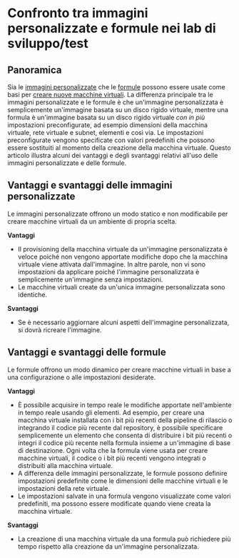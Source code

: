<properties
	pageTitle="Confronto tra immagini personalizzate e formule nei lab di sviluppo/test | Microsoft Azure"
	description="Conoscere le differenze tra le immagini personalizzate e le formule come basi per le macchine virtuali consente di decidere quale soluzione è più adatta per il proprio ambiente."
	services="devtest-lab,virtual-machines"
	documentationCenter="na"
	authors="tomarcher"
	manager="douge"
	editor=""/>

<tags
	ms.service="devtest-lab"
	ms.workload="na"
	ms.tgt_pltfrm="na"
	ms.devlang="na"
	ms.topic="article"
	ms.date="04/22/2016"
	ms.author="tarcher"/>

# Confronto tra immagini personalizzate e formule nei lab di sviluppo/test

## Panoramica
Sia le [immagini personalizzate](./devtest-lab-create-template.md) che le [formule](./devtest-lab-manage-formulas.md) possono essere usate come basi per [creare nuove macchine virtuali](./devtest-lab-add-vm-with-artifacts.md). La differenza principale tra le immagini personalizzate e le formule è che un'immagine personalizzata è semplicemente un'immagine basata su un disco rigido virtuale, mentre una formula è un'immagine basata su un disco rigido virtuale *con in più* impostazioni preconfigurate, ad esempio dimensioni della macchina virtuale, rete virtuale e subnet, elementi e così via. Le impostazioni preconfigurate vengono specificate con valori predefiniti che possono essere sostituiti al momento della creazione della macchina virtuale. Questo articolo illustra alcuni dei vantaggi e degli svantaggi relativi all'uso delle immagini personalizzate e delle formule.
 
## Vantaggi e svantaggi delle immagini personalizzate
Le immagini personalizzate offrono un modo statico e non modificabile per creare macchine virtuali da un ambiente di propria scelta.

**Vantaggi**
- Il provisioning della macchina virtuale da un'immagine personalizzata è veloce poiché non vengono apportate modifiche dopo che la macchina virtuale viene attivata dall'immagine. In altre parole, non vi sono impostazioni da applicare poiché l'immagine personalizzata è semplicemente un'immagine senza impostazioni. 
- Le macchine virtuali create da un'unica immagine personalizzata sono identiche.

**Svantaggi**
- Se è necessario aggiornare alcuni aspetti dell'immagine personalizzata, si dovrà ricreare l'immagine.  

## Vantaggi e svantaggi delle formule
Le formule offrono un modo dinamico per creare macchine virtuali in base a una configurazione o alle impostazioni desiderate.

**Vantaggi**
- È possibile acquisire in tempo reale le modifiche apportate nell'ambiente in tempo reale usando gli elementi. Ad esempio, per creare una macchina virtuale installata con i bit più recenti della pipeline di rilascio o integrando il codice più recente dal repository, è possibile specificare semplicemente un elemento che consenta di distribuire i bit più recenti o integri il codice più recente nella formula insieme a un'immagine di base di destinazione. Ogni volta che la formula viene usata per creare macchine virtuali, il codice o i bit più recenti vengono integrati o distribuiti alla macchina virtuale. 
- A differenza delle immagini personalizzate, le formule possono definire impostazioni predefinite come le dimensioni delle macchine virtuali e le impostazioni della rete virtuale. 
- Le impostazioni salvate in una formula vengono visualizzate come valori predefiniti, ma possono essere modificate quando viene creata la macchina virtuale. 

**Svantaggi**
- La creazione di una macchina virtuale da una formula può richiedere più tempo rispetto alla creazione da un'immagine personalizzata.

<!---HONumber=AcomDC_0427_2016-->